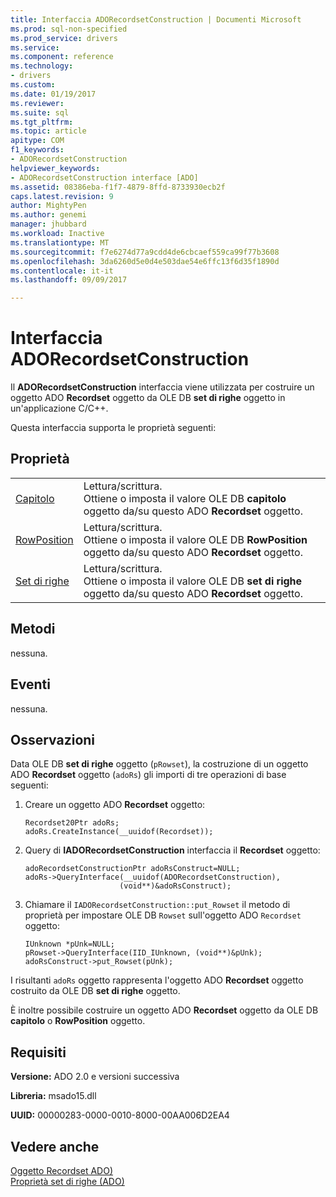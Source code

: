 ```yaml
---
title: Interfaccia ADORecordsetConstruction | Documenti Microsoft
ms.prod: sql-non-specified
ms.prod_service: drivers
ms.service: 
ms.component: reference
ms.technology:
- drivers
ms.custom: 
ms.date: 01/19/2017
ms.reviewer: 
ms.suite: sql
ms.tgt_pltfrm: 
ms.topic: article
apitype: COM
f1_keywords:
- ADORecordsetConstruction
helpviewer_keywords:
- ADORecordsetConstruction interface [ADO]
ms.assetid: 08386eba-f1f7-4879-8ffd-8733930ecb2f
caps.latest.revision: 9
author: MightyPen
ms.author: genemi
manager: jhubbard
ms.workload: Inactive
ms.translationtype: MT
ms.sourcegitcommit: f7e6274d77a9cdd4de6cbcaef559ca99f77b3608
ms.openlocfilehash: 3da6260d5e0d4e503dae54e6ffc13f6d35f1890d
ms.contentlocale: it-it
ms.lasthandoff: 09/09/2017

---
```

# <a name="adorecordsetconstruction-interface"></a>Interfaccia ADORecordsetConstruction
Il **ADORecordsetConstruction** interfaccia viene utilizzata per costruire un oggetto ADO **Recordset** oggetto da OLE DB **set di righe** oggetto in un'applicazione C/C++.  
  
 Questa interfaccia supporta le proprietà seguenti:  
  
## <a name="properties"></a>Proprietà  
  
|||  
|-|-|  
|[Capitolo](../../../ado/reference/ado-api/chapter-property-ado.md)|Lettura/scrittura.<br />Ottiene o imposta il valore OLE DB **capitolo** oggetto da/su questo ADO **Recordset** oggetto.|  
|[RowPosition](../../../ado/reference/ado-api/rowposition-property-ado.md)|Lettura/scrittura.<br />Ottiene o imposta il valore OLE DB **RowPosition** oggetto da/su questo ADO **Recordset** oggetto.|  
|[Set di righe](../../../ado/reference/ado-api/rowset-property-ado.md)|Lettura/scrittura.<br />Ottiene o imposta il valore OLE DB **set di righe** oggetto da/su questo ADO **Recordset** oggetto.|  
  
## <a name="methods"></a>Metodi  
 nessuna.  
  
## <a name="events"></a>Eventi  
 nessuna.  
  
## <a name="remarks"></a>Osservazioni  
 Data OLE DB **set di righe** oggetto (`pRowset`), la costruzione di un oggetto ADO **Recordset** oggetto (`adoRs`) gli importi di tre operazioni di base seguenti:  
  
1.  Creare un oggetto ADO **Recordset** oggetto:  
  
    ```  
    Recordset20Ptr adoRs;  
    adoRs.CreateInstance(__uuidof(Recordset));  
    ```  
  
2.  Query di **IADORecordsetConstruction** interfaccia il **Recordset** oggetto:  
  
    ```  
    adoRecordsetConstructionPtr adoRsConstruct=NULL;  
    adoRs->QueryInterface(__uuidof(ADORecordsetConstruction),  
                         (void**)&adoRsConstruct);  
    ```  
  
3.  Chiamare il `IADORecordsetConstruction::put_Rowset` il metodo di proprietà per impostare OLE DB `Rowset` sull'oggetto ADO `Recordset` oggetto:  
  
    ```  
    IUnknown *pUnk=NULL;  
    pRowset->QueryInterface(IID_IUnknown, (void**)&pUnk);  
    adoRsConstruct->put_Rowset(pUnk);  
    ```  
  
 I risultanti `adoRs` oggetto rappresenta l'oggetto ADO **Recordset** oggetto costruito da OLE DB **set di righe** oggetto.  
  
 È inoltre possibile costruire un oggetto ADO **Recordset** oggetto da OLE DB **capitolo** o **RowPosition** oggetto.  
  
## <a name="requirements"></a>Requisiti  
 **Versione:** ADO 2.0 e versioni successiva  
  
 **Libreria:** msado15.dll  
  
 **UUID:** 00000283-0000-0010-8000-00AA006D2EA4  
  
## <a name="see-also"></a>Vedere anche  
 [Oggetto Recordset ADO)](../../../ado/reference/ado-api/recordset-object-ado.md)   
 [Proprietà set di righe (ADO)](../../../ado/reference/ado-api/rowset-property-ado.md)


